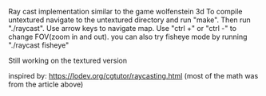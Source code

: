 Ray cast implementation similar to the game wolfenstein 3d
To compile untextured navigate to the untextured directory and run "make". Then run "./raycast".
Use arrow keys to navigate map.
Use "ctrl +" or "ctrl -" to change FOV(zoom in and out).
you can also try fisheye mode by running "./raycast fisheye"

Still working on the textured version

inspired by: https://lodev.org/cgtutor/raycasting.html 
(most of the math was from the article above)
